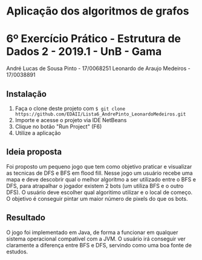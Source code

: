 # Aplicação dos algoritmos de grafos

6º Exercício Prático - Estrutura de Dados 2 - 2019.1 - UnB - Gama
=========================
André Lucas de Sousa Pinto - 17/0068251
Leonardo de Araujo Medeiros - 17/0038891

## Instalação

1. Faça o clone deste projeto com ```$ git clone https://github.com/EDAII/Lista6_AndrePinto_LeonardoMedeiros.git ```
2. Importe e acesse o projeto via IDE NetBeans
3. Clique no botão "Run Project" (F6)
4. Utilize a aplicação

## Ideia proposta
Foi proposto um pequeno jogo que tem como objetivo praticar e visualizar as tecnicas de DFS e BFS em flood fill. Nesse jogo um usuário recebe uma mapa e deve descobrir qual o melhor algoritmo a ser utilizado entre o BFS e DFS, para atrapalhar o jogador existem 2 bots (um utiliza BFS e o outro DFS). O usuário deve escolher qual algoritimo utilizar e o local de começo. O objetivo é conseguir pintar um maior número de pixels do que os bots.

## Resultado
O jogo foi implementado em Java, de forma a funcionar em qualquer sistema operacional compativel com a JVM. O usuário irá conseguir ver claramente a diferença entre BFS e DFS, servindo como uma boa fonte de estudos.
